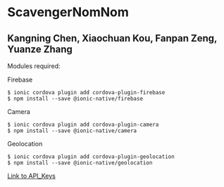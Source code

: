 # ScavengerNomNom
## Kangning Chen, Xiaochuan Kou, Fanpan Zeng, Yuanze Zhang

Modules required:

Firebase
```
$ ionic cordova plugin add cordova-plugin-firebase
$ npm install --save @ionic-native/firebase
```

Camera
```
$ ionic cordova plugin add cordova-plugin-camera
$ npm install --save @ionic-native/camera
```

Geolocation
```
$ ionic cordova plugin add cordova-plugin-geolocation
$ npm install --save @ionic-native/geolocation
```

[Link to API_Keys](https://drive.google.com/file/d/1xXgXfc-j-ycuNpKfbYqWsixysoNu3osc/view?usp=sharing)
